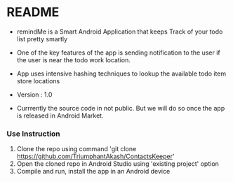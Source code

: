 # README #

* remindMe is a Smart Android Application that keeps Track of your todo list pretty smartly
* One of the key features of the app is sending notification to the user if the user is near the todo work location.
* App uses intensive hashing techniques to lookup the available todo item store locations

* Version : 1.0

* Currrently the source code in not public. But we will do so once the app is released in Android Market.



###  Use Instruction ###
1. Clone the repo using command 'git clone https://github.com/TriumphantAkash/ContactsKeeper'
2. Open the cloned repo in Android Studio using 'existing project' option
3. Compile and run, install the app in an Android device
